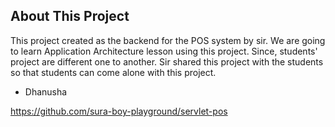 ## About This Project

This project created as the backend for the POS system by sir. 
We are going to learn Application Architecture lesson using this project.
Since, students' project are different one to another. Sir shared this project with the students
so that students can come alone with this project.

- Dhanusha


https://github.com/sura-boy-playground/servlet-pos
